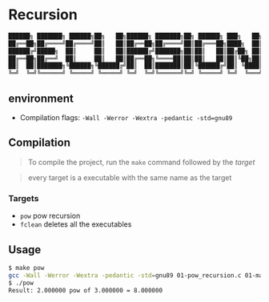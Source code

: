 # Recursion

```c
██████╗ ███████╗ ██████╗██╗   ██╗██████╗ ███████╗██╗ ██████╗ ███╗   ██╗
██╔══██╗██╔════╝██╔════╝██║   ██║██╔══██╗██╔════╝██║██╔═══██╗████╗  ██║
██████╔╝█████╗  ██║     ██║   ██║██████╔╝███████╗██║██║   ██║██╔██╗ ██║
██╔══██╗██╔══╝  ██║     ██║   ██║██╔══██╗╚════██║██║██║   ██║██║╚██╗██║
██║  ██║███████╗╚██████╗╚██████╔╝██║  ██║███████║██║╚██████╔╝██║ ╚████║
╚═╝  ╚═╝╚══════╝ ╚═════╝ ╚═════╝ ╚═╝  ╚═╝╚══════╝╚═╝ ╚═════╝ ╚═╝  ╚═══╝
```

## environment

* Compilation flags: ```-Wall -Werror -Wextra -pedantic -std=gnu89```

## Compilation

> To compile the project, run the ```make``` command followed by the *target*

> every target is a executable with the same name as the target

### Targets

* ```pow``` pow recursion
* ```fclean``` deletes all the executables

## Usage

```bash
$ make pow
gcc -Wall -Werror -Wextra -pedantic -std=gnu89 01-pow_recursion.c 01-main.c -o pow
$ ./pow
Result: 2.000000 pow of 3.000000 = 8.000000
```

